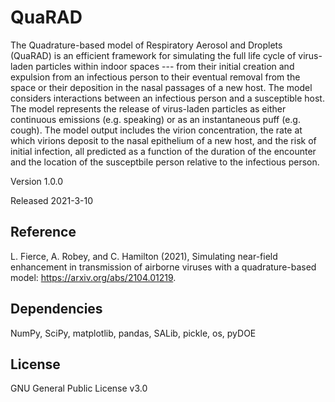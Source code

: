 # QuaRAD
The Quadrature-based model of Respiratory Aerosol and Droplets (QuaRAD) is an efficient framework for simulating the full life cycle of virus-laden particles within indoor spaces --- from their initial creation and expulsion from an infectious person to their eventual removal from the space or their deposition in the nasal passages of a new host. The model considers interactions between an infectious person and a susceptible host. The model represents the release of virus-laden particles as either continuous emissions (e.g. speaking) or as an instantaneous puff (e.g. cough). The model output includes the virion concentration, the rate at which virions deposit to the nasal epithelium of a new host, and the risk of initial infection, all predicted as a function of the duration of the encounter and the location of the susceptbile person relative to the infectious person. 

Version 1.0.0

Released 2021-3-10

## Reference
L. Fierce, A. Robey, and C. Hamilton (2021), Simulating near-field enhancement in transmission of airborne viruses with a quadrature-based model: https://arxiv.org/abs/2104.01219.

## Dependencies
NumPy, SciPy, matplotlib, pandas, SALib, pickle, os, pyDOE


## License
GNU General Public License v3.0
